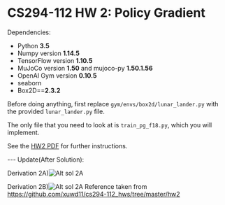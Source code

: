 # CS294-112 HW 2: Policy Gradient

Dependencies:
 * Python **3.5**
 * Numpy version **1.14.5**
 * TensorFlow version **1.10.5**
 * MuJoCo version **1.50** and mujoco-py **1.50.1.56**
 * OpenAI Gym version **0.10.5**
 * seaborn
 * Box2D==**2.3.2**

Before doing anything, first replace `gym/envs/box2d/lunar_lander.py` with the provided `lunar_lander.py` file.

The only file that you need to look at is `train_pg_f18.py`, which you will implement.

See the [HW2 PDF](http://rail.eecs.berkeley.edu/deeprlcourse/static/homeworks/hw2.pdf) for further instructions.


--- Update(After Solution):

Derivation 2A)![Alt sol 2A](https://github.com/nilesh0109/Reinforcement-Learning/blob/master/RL-Deep/hw2/sol_2a.svg)

Derivation 2B)![Alt sol 2A](https://github.com/nilesh0109/Reinforcement-Learning/blob/master/RL-Deep/hw2/sol_2b.svg)
Reference taken from https://github.com/xuwd11/cs294-112_hws/tree/master/hw2

